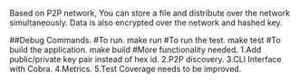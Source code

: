Based on P2P network, You can store a file and distribute over the network simultaneously. Data is also encrypted over the network and hashed key.

##Debug Commands.
#To run.
    make run 
#To run the test.
    make test
#To build the application.
    make build
#More functionality needed.
1.Add public/private key pair instead of hex id.
2.P2P discovery.
3.CLI Interface with Cobra.
4.Metrics.
5.Test Coverage needs to be improved.
